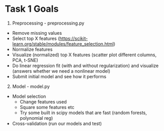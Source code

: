Task 1 Goals
=========

1. Preprocessing - preprocessing.py

 * Remove missing values
 * Select top X features (https://scikit-learn.org/stable/modules/feature_selection.html)
 * Normalize features
 * Visualize (normalized) top X features (scatter plot different columns, PCA, t-SNE)
 * Do linear regression fit (with and without regularization) and visualize (answers whether we need a nonlinear model)
 * Submit initial model and see how it performs

2. Model - model.py
 * Model selection
     - Change features used
     - Square some features etc
     - Try some built in scipy models that are fast (random forests, polynomial reg)
 * Cross-validation (run our models and test)

